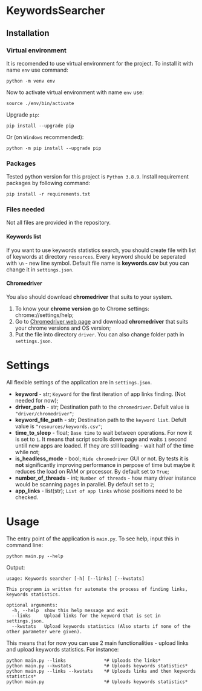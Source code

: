 # KeywordsSearcher

## Installation

### Virtual environment
It is recomended to use virtual environment for the project. To install it with name `env` use command:
```
python -m venv env
```
Now to activate virtual environment with name `env` use:
```
source ./env/bin/activate
```
Upgrade `pip`:
```
pip install --upgrade pip
```
Or (on `Windows` recommended):
```
python -m pip install --upgrade pip
```

### Packages
Tested python version for this project is `Python 3.8.9`. Install requirement packages by following command:
```
pip install -r requirements.txt
```

### Files needed

Not all files are provided in the repository.

#### Keywords list
If you want to use keywords statistics search, you should create file with list of keywords at directory `resources`. Every keyword should be seperated with `\n` - new line symbol. Default file name is **keywords.csv** but you can change it in `settings.json`.

#### Chromedriver
You also should download **chromedriver** that suits to your system.

1. To know your **chrome version** go to Chrome settings: chrome://settings/help;
2. Go to [Chromedriver web page](https://chromedriver.chromium.org/downloads) and download **chromedriver** that suits your chrome versions and OS version;
3. Put the file into directory `driver`. You can also change folder path in `settings.json`.

# Settings

All flexible settings of the application are in `settings.json`.

- **keyword** - str; `Keyword` for the first iteration of app links finding. (Not needed for now);
- **driver_path** - str; Destination path to the `chromedriver`. Defult value is `"driver/chromedriver"`;
- **keyword_file_path** - str; Destination path to the `keyword list`. Defult value is `"resources/keywords.csv"`;
- **time_to_sleep** - float; `Base time` to wait between operations. For now it is set to `1`. It means that script scrolls down page and waits `1` second untill new apps are loaded. If they are still loading - wait half of the time while not; 
- **is_headless_mode** - bool; `Hide chromedriver` GUI or not. By tests it is **not** significantly improving performance in perpose of time but maybe it reduces the load on RAM or processor. By default set to `True`;
- **number_of_threads** - int; `Number of threads` - how many driver instance would be scanning pages in parallel. By default set to `2`;
- **app_links** - list(str); `List of app links` whose positions need to be checked.

# Usage

The entry point of the application is `main.py`. To see help, input this in command line:
```
python main.py --help
```
Output:
```
usage: Keywords searcher [-h] [--links] [--kwstats]

This programm is written for automate the process of finding links, keywords statistics.

optional arguments:
  -h, --help  show this help message and exit
  --links     Upload links for the keyword that is set in settings.json.
  --kwstats   Upload keywords statistics (Also starts if none of the other parameter were given).
```

This means that for now you can use 2 main functionalities - upload links and upload keywords statistics. For instance:
```
python main.py --links              *# Uploads the links*
python main.py --kwstats            *# Uploads keywords statistics*
python main.py --links --kwstats    *# Uploads links and then keywords statistics*
python main.py                      *# Uploads keywords statistics*
```
